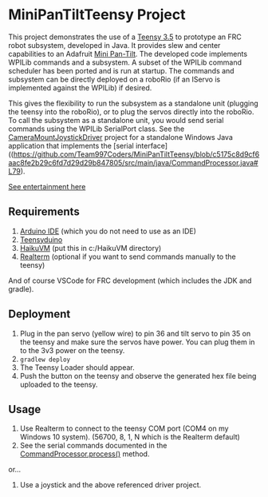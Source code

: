 # MiniPanTiltTeensy Project

This project demonstrates the use of a [Teensy 3.5](https://www.pjrc.com/store/teensy35.html) to prototype an FRC robot subsystem, developed in Java. It provides slew and center capabilities to an Adafruit [Mini Pan-Tilt](https://www.adafruit.com/product/1967). The developed code implements WPILib commands and a subsystem. A subset of the WPILib command scheduler has been ported and is run at startup. The commands and subsystem can be directly deployed on a roboRio (if an IServo is implemented against the WPILib) if desired.

This gives the flexibility to run the subsystem as a standalone unit (plugging the teensy into the roboRio), or to plug the servos directly into the roboRio. To call the subsystem as a standalone unit, you would send serial commands using the WPILib SerialPort class. See the [CameraMountJoystickDriver](https://github.com/Team997Coders/CameraMountJoystickDriver) project for a standalone Windows Java application that implements the [serial interface]((https://github.com/Team997Coders/MiniPanTiltTeensy/blob/c5175c8d9cf6aac8fe2b29c6fd7d29d29b847805/src/main/java/CommandProcessor.java#L79).

[See entertainment here](https://j.gifs.com/jq7Yjl.gif)

## Requirements

1. [Arduino IDE](https://www.arduino.cc/en/Main/Software) (which you do not need to use as an IDE)
2. [Teensyduino](https://www.pjrc.com/teensy/teensyduino.html)
3. [HaikuVM](https://github.com/chuckb/haikuVM) (put this in c:/HaikuVM directory)
4. [Realterm](https://sourceforge.net/projects/realterm/) (optional if you want to send commands manually to the teensy)

And of course VSCode for FRC development (which includes the JDK and gradle).

## Deployment

1. Plug in the pan servo (yellow wire) to pin 36 and tilt servo to pin 35 on the teensy and make sure the servos have power. You can plug them in to the 3v3 power on the teensy.
2. ```gradlew deploy```
3. The Teensy Loader should appear.
4. Push the button on the teensy and observe the generated hex file being uploaded to the teensy.

## Usage

1. Use Realterm to connect to the teensy COM port (COM4 on my Windows 10 system). (56700, 8, 1, N which is the Realterm default)
2. See the serial commands documented in the [CommandProcessor.process()](https://github.com/Team997Coders/MiniPanTiltTeensy/blob/c5175c8d9cf6aac8fe2b29c6fd7d29d29b847805/src/main/java/CommandProcessor.java#L79) method.

or...<p>

1. Use a joystick and the above referenced driver project.
